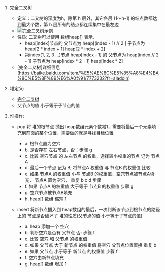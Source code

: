 1. 完全二叉树
    - 定义：二叉树的深度为h，除第 h 层外，其它各层 (1～h-1) 的结点数都达到最大个数，第 h 层所有的结点都连续集中在最左边
    - ![完全二叉树示例](http://image.sprinkle.top/image/tree/complete_binary_tree.jpeg)
    - 性质: 二叉树可以使用 数组heap[] 表示. 
        - heap[index]节点的 父节点为 heap[(index - 1) // 2 ]  子节点为 heap[2 * index + 1] heap[2 * index + 2]
        - 第index(1, 2, 3 ...)节点 heap[index - 1] 的 父节点为 heap[index // 2 - 1] 子节点为 heap[index * 2 - 1] heap[index * 2]
    - [完全二叉树]详细信息(https://baike.baidu.com/item/%E5%AE%8C%E5%85%A8%E4%BA%8C%E5%8F%89%E6%A0%91/7773232?fr=aladdin)

2. 堆定义:
    - [完全二叉树](https://baike.baidu.com/item/%E5%AE%8C%E5%85%A8%E4%BA%8C%E5%8F%89%E6%A0%91/7773232?fr=aladdin)
    - 父节点的值 小于等于子节点的值

3. 堆操作:
    - pop 将 堆的根节点 抛出 heap数组元素个数减1，需要将最后一个元素填充到前面的某个位置，需要做的就是寻找目标位置
        - a. 根节点置为空穴
        - b. 是否存在 左右节点，否：步骤 g
        - c. 比较 空穴节点 的 左右节点 的权重，选择较小权重的节点 记为 节点A
        - d. 最后一个节点 记为 B; 将节点A 权重值 与 节点B 的权重值 比较
        - e. 如果 节点A 的权重值 小与 节点B 的权重值，空穴节点被节点A填充， 节点A 置为空穴， 重复 b c d 步骤
        - f. 如果 节点A 的权重值 大于等于 节点B 的权重值 步骤 g
        - g. 空穴节点被节点B填充
        - h. heap[] 数组 缩短 1
        
    - insert 将新节点插入到 heap数组的最后，一次判断该节点到根节点的路径上的 节点是否破坏了 堆的性质(父节点的值 小于等于子节点的值)
        - a. heap 添加一个 空穴
        - b. 判断空穴是否有 父节点 否: 步骤 f
        - c. 比较 空穴 和 父节点 的权重值
        - d. 如果 父节点 大于  新节点 的权重值 将空穴 父节点位置置换 重复 b
        - e. 如果 父节点 小于等于 新节点 的权重值 步骤 f
        - f. 空穴由新节点填充
        - g. heap[] 数组 增加 1